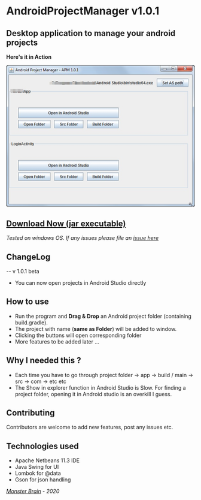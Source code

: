# AndroidProjectManager v1.0.1
## Desktop application to manage your android projects

**Here's it in Action**

<img src="img/apm_v1.0.1_screenshot.jpg" alt="drawing" width="640"/>

## [Download Now (jar executable)](https://github.com/monsterbrain/AndroidProjectManager/releases/tag/v1.0.1-beta)
*Tested on windows OS. If any issues please file an [issue here](https://github.com/monsterbrain/AndroidProjectManager/issues)*

## ChangeLog
-- v 1.0.1 beta
 - You can now open projects in Android Studio directly

## How to use
- Run the program and **Drag & Drop** an Android project folder (containing build.gradle).
- The project with name (**same as Folder**) will be added to window.
- Clicking the buttons will open corresponding folder
- More features to be added later ...

## Why I needed this ?
- Each time you have to go through project folder -> app -> build / main -> src -> com -> etc etc
- The Show in explorer function in Android Studio is Slow. For finding a project folder, opening it in
Android studio is an overkill I guess.

## Contributing
 Contributors are welcome to add new features, post any issues etc.
 
## Technologies used
- Apache Netbeans 11.3 IDE
- Java Swing for UI
- Lombok for @data
- Gson for json handling

*[Monster Brain](http://monsterbraininc.com) - 2020*

